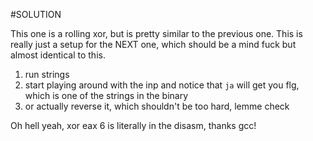 #SOLUTION

This one is a rolling xor, but is pretty similar to the previous one.  This is really just a setup for the NEXT one, which should be a mind fuck but almost identical to this.

1. run strings
2. start playing around with the inp and notice that `ja` will get you flg, which is one of the strings in the binary
2. or actually reverse it, which shouldn't be too hard, lemme check

Oh hell yeah, xor eax 6 is literally in the disasm, thanks gcc!

